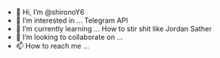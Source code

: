 - 👋 Hi, I’m @shironoY6
- 👀 I’m interested in ... Telegram API
- 🌱 I’m currently learning ... How to stir shit like Jordan Sather
- 💞️ I’m looking to collaborate on ... 
- 📫 How to reach me ... 

<!---
shironoY6/shironoY6 is a ✨ special ✨ repository because its `README.md` (this file) appears on your GitHub profile.
You can click the Preview link to take a look at your changes.
--->
